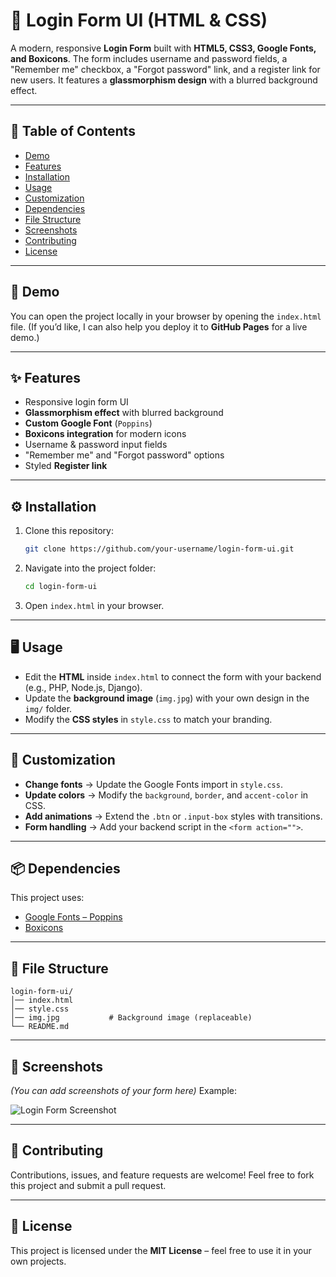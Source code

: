 # 🔐 Login Form UI (HTML & CSS)

A modern, responsive **Login Form** built with **HTML5, CSS3, Google Fonts, and Boxicons**.
The form includes username and password fields, a "Remember me" checkbox, a "Forgot password" link, and a register link for new users.
It features a **glassmorphism design** with a blurred background effect.

---

## 📑 Table of Contents

* [Demo](#-demo)
* [Features](#-features)
* [Installation](#-installation)
* [Usage](#-usage)
* [Customization](#-customization)
* [Dependencies](#-dependencies)
* [File Structure](#-file-structure)
* [Screenshots](#-screenshots)
* [Contributing](#-contributing)
* [License](#-license)

---

## 🚀 Demo

You can open the project locally in your browser by opening the `index.html` file.
(If you’d like, I can also help you deploy it to **GitHub Pages** for a live demo.)

---

## ✨ Features

* Responsive login form UI
* **Glassmorphism effect** with blurred background
* **Custom Google Font** (`Poppins`)
* **Boxicons integration** for modern icons
* Username & password input fields
* "Remember me" and "Forgot password" options
* Styled **Register link**

---

## ⚙️ Installation

1. Clone this repository:

   ```bash
   git clone https://github.com/your-username/login-form-ui.git
   ```
2. Navigate into the project folder:

   ```bash
   cd login-form-ui
   ```
3. Open `index.html` in your browser.

---

## 🖥️ Usage

* Edit the **HTML** inside `index.html` to connect the form with your backend (e.g., PHP, Node.js, Django).
* Update the **background image** (`img.jpg`) with your own design in the `img/` folder.
* Modify the **CSS styles** in `style.css` to match your branding.

---

## 🎨 Customization

* **Change fonts** → Update the Google Fonts import in `style.css`.
* **Update colors** → Modify the `background`, `border`, and `accent-color` in CSS.
* **Add animations** → Extend the `.btn` or `.input-box` styles with transitions.
* **Form handling** → Add your backend script in the `<form action="">`.

---

## 📦 Dependencies

This project uses:

* [Google Fonts – Poppins](https://fonts.google.com/specimen/Poppins)
* [Boxicons](https://boxicons.com/)

---

## 📂 File Structure

```
login-form-ui/
│── index.html
│── style.css
│── img.jpg           # Background image (replaceable)
└── README.md
```

---

## 📸 Screenshots

*(You can add screenshots of your form here)*
Example:

![Login Form Screenshot](screenshot.png)

---

## 🤝 Contributing

Contributions, issues, and feature requests are welcome!
Feel free to fork this project and submit a pull request.

---

## 📄 License

This project is licensed under the **MIT License** – feel free to use it in your own projects.


